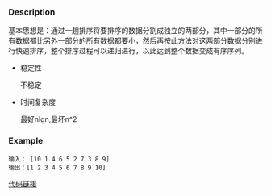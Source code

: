 
### Description
基本思想是：通过一趟排序将要排序的数据分割成独立的两部分，其中一部分的所有数据都比另外一部分的所有数据都要小，然后再按此方法对这两部分数据分别进行快速排序，整个排序过程可以递归进行，以此达到整个数据变成有序序列。

* 稳定性
    
    不稳定
    
* 时间复杂度
    
    最好nlgn,最坏n^2

### Example
    输入： [10 1 4 6 5 2 7 3 8 9]
    输出：[1 2 3 4 5 6 7 8 9 10]

[代码链接](https://github.com/KenmyZhang/InterviewQuestionsAndAnswer/blob/master/answers/%E5%BF%AB%E9%80%9F%E6%8E%92%E5%BA%8F.go)
